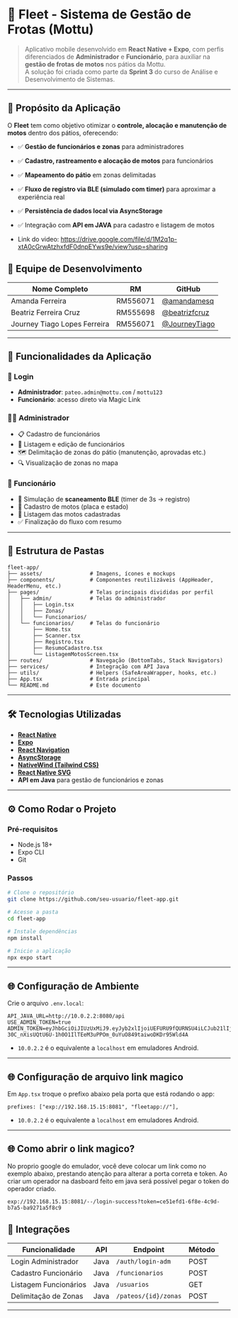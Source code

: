 # 🚀 Fleet - Sistema de Gestão de Frotas (Mottu)

> Aplicativo mobile desenvolvido em **React Native + Expo**, com perfis diferenciados de **Administrador** e **Funcionário**, para auxiliar na **gestão de frotas de motos** nos pátios da Mottu.  
> A solução foi criada como parte da **Sprint 3** do curso de Análise e Desenvolvimento de Sistemas.

---

## 📌 Propósito da Aplicação

O **Fleet** tem como objetivo otimizar o **controle, alocação e manutenção de motos** dentro dos pátios, oferecendo:

- ✅ **Gestão de funcionários e zonas** para administradores
- ✅ **Cadastro, rastreamento e alocação de motos** para funcionários
- ✅ **Mapeamento do pátio** em zonas delimitadas
- ✅ **Fluxo de registro via BLE (simulado com timer)** para aproximar a experiência real
- ✅ **Persistência de dados local via AsyncStorage**
- ✅ Integração com **API em JAVA** para cadastro e listagem de motos

- Link do video: https://drive.google.com/file/d/1M2q1p-xtA0cGrwAtzhxfdF0dnpEYws9e/view?usp=sharing

## 👥 Equipe de Desenvolvimento

| Nome Completo                | RM       | GitHub                                                |
| ---------------------------- | -------- | ----------------------------------------------------- |
| Amanda Ferreira              | RM556071 | [@amandamesq](https://github.com/mandyy14)            |
| Beatriz Ferreira Cruz        | RM555698 | [@beatrizfcruz](https://github.com/BeatrizFerreira01) |
| Journey Tiago Lopes Ferreira | RM556071 | [@JourneyTiago](https://github.com/JouTiago)          |

---

## 🧹 Funcionalidades da Aplicação

### 🔐 Login

- **Administrador**: `pateo.admin@mottu.com` / `mottu123`
- **Funcionário**: acesso direto via Magic Link

### 👨‍💼 Administrador

- 📋 Cadastro de funcionários
- 👥 Listagem e edição de funcionários
- 🗺️ Delimitação de zonas do pátio (manutenção, aprovadas etc.)
- 🔍 Visualização de zonas no mapa

### 🛵 Funcionário

- 📡 Simulação de **scaneamento BLE** (timer de 3s → registro)
- 📝 Cadastro de motos (placa e estado)
- 📃 Listagem das motos cadastradas
- ✅ Finalização do fluxo com resumo

---

## 📂 Estrutura de Pastas

```
fleet-app/
├── assets/               # Imagens, ícones e mockups
├── components/           # Componentes reutilizáveis (AppHeader, HeaderMenu, etc.)
├── pages/                # Telas principais divididas por perfil
│   ├── admin/            # Telas do administrador
│   │   ├── Login.tsx
│   │   ├── Zonas/
│   │   └── Funcionarios/
│   └── funcionarios/     # Telas do funcionário
│       ├── Home.tsx
│       ├── Scanner.tsx
│       ├── Registro.tsx
│       ├── ResumoCadastro.tsx
│       └── ListagemMotosScreen.tsx
├── routes/               # Navegação (BottomTabs, Stack Navigators)
├── services/             # Integração com API Java
├── utils/                # Helpers (SafeAreaWrapper, hooks, etc.)
├── App.tsx               # Entrada principal
└── README.md             # Este documento
```

---

## 🛠️ Tecnologias Utilizadas

- **[React Native](https://reactnative.dev/)**
- **[Expo](https://expo.dev/)**
- **[React Navigation](https://reactnavigation.org/)**
- **[AsyncStorage](https://github.com/react-native-async-storage/async-storage)**
- **[NativeWind (Tailwind CSS)](https://www.nativewind.dev/)**
- **[React Native SVG](https://github.com/software-mansion/react-native-svg)**
- **API em Java** para gestão de funcionários e zonas

---

## ⚙️ Como Rodar o Projeto

### Pré-requisitos

- Node.js 18+
- Expo CLI
- Git

### Passos

```bash
# Clone o repositório
git clone https://github.com/seu-usuario/fleet-app.git

# Acesse a pasta
cd fleet-app

# Instale dependências
npm install

# Inicie a aplicação
npx expo start
```

---

## 🌐 Configuração de Ambiente

Crie o arquivo `.env.local`:

```env
API_JAVA_URL=http://10.0.2.2:8080/api
USE_ADMIN_TOKEN=true
ADMIN_TOKEN=eyJhbGciOiJIUzUxMiJ9.eyJyb2xlIjoiUEFURU9fQURNSU4iLCJub21lIjoiQWRtaW4gUMOhdGlvIFRlc3RlIiwicGF0ZW9JZCI6ImVmMGNkZGNiLTdkODMtNGRkNC1iZjNkLWI3M2Q2OGFmMmIzNyIsInN1YiI6InBhdGVvLmFkbWluQG1vdHR1LmNvbSIsImlhdCI6MTc1OTM1NjY0NCwiZXhwIjoxNzU5NDQzMDQ0fQ.ryxThd5oaKcPRnNVy5nodP0fqpVI-30C_nXisUQtU6U-1h0O1IlTEeM3uPPOm_0uYuO849taiwoDKDr95Wld4A
```

- `10.0.2.2` é o equivalente a `localhost` em emuladores Android.

---

## 🌐 Configuração de arquivo link magico

Em `App.tsx` troque o prefixo abaixo pela porta que está rodando o app:

```
prefixes: ["exp://192.168.15.15:8081", "fleetapp://"],

```

- `10.0.2.2` é o equivalente a `localhost` em emuladores Android.

---

## 🌐 Como abrir o link magico?

No proprio google do emulador, você deve colocar um link como no exemplo abaixo, prestando atenção para alterar a porta correta e token. Ao criar um operador na dasboard feito em java será possivel pegar o token do operador criado.

```
exp://192.168.15.15:8081/--/login-success?token=ce51efd1-6f8e-4c9d-b7a5-ba9271a5f8c9

```

## 🔗 Integrações

| Funcionalidade        | API  | Endpoint             | Método |
| --------------------- | ---- | -------------------- | ------ |
| Login Administrador   | Java | `/auth/login-adm`    | POST   |
| Cadastro Funcionário  | Java | `/funcionarios`      | POST   |
| Listagem Funcionários | Java | `/usuarios`          | GET    |
| Delimitação de Zonas  | Java | `/pateos/{id}/zonas` | POST   |

---
